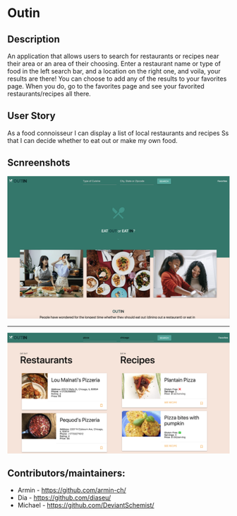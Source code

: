 # Outin

## Description
An application that allows users to search for restaurants or recipes near their area or an area of their choosing. Enter a restaurant name or type of food in the left search bar, and a location on the right one, and voila, your results are there! You can choose to add any of the results to your favorites page. When you do, go to the favorites page and see your favorited restaurants/recipes all there.


## User Story
As a food connoisseur
I can display a list of local restaurants and recipes
Ss that I can decide whether to eat out or make my own food.

## Scnreenshots
![screenshot1](./Assets/screenshot1.png)


-------------------------------------------------------------------------------------------------------------------------------------------------------------------



![screenshot2](./Assets/screenshot2.png)

## Contributors/maintainers:
 * Armin - https://github.com/armin-ch/
 * Dia - https://github.com/diaseu/
 * Michael - https://github.com/DeviantSchemist/
